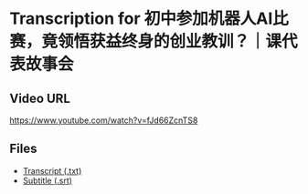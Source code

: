 # Transcription for 初中参加机器人AI比赛，竟领悟获益终身的创业教训？｜课代表故事会
## Video URL
https://www.youtube.com/watch?v=fJd66ZcnTS8
 
## Files
- [Transcript (.txt)](./transcript.txt)
- [Subtitle (.srt)](./transcript.srt)
